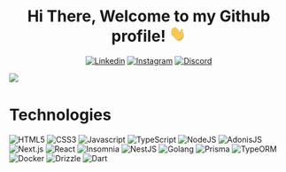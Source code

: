 <div align="center">

# Hi There, Welcome to my Github profile! <img src="./assets/Hi.gif" width="30">

[![Linkedin](https://img.shields.io/badge/-Connect-red?style=for-the-badge&logo=Linkedin&logoColor=white&color=0E76A8&link=https://www.linkedin.com/in/higor-koakovski-a33555212/)](https://www.linkedin.com/in/higor-koakovski-a33555212/)
[![Instagram](https://img.shields.io/badge/-Follow-red?style=for-the-badge&logo=Instagram&logoColor=white&color=833AB4&link=https://www.instagram.com/higor.koakovski/)](https://www.instagram.com/higor.koakovski/)
[![Discord](https://img.shields.io/badge/-Contact-red?style=for-the-badge&logo=Discord&logoColor=white&color=7289DA&link=https://discordapp.com/users/981861090893922364)](https://discordapp.com/users/981861090893922364)

</div>

<img src="https://user-images.githubusercontent.com/73097560/115834477-dbab4500-a447-11eb-908a-139a6edaec5c.gif">

# Technologies

![HTML5](https://img.shields.io/badge/HTML5-red?style=flat&logo=html5&logoColor=FFFFFF&color=E34C26)
![CSS3](https://img.shields.io/badge/CSS3-red?style=flat&logo=css3&logoColor=FFFFFF&color=264DE4)
![Javascript](https://img.shields.io/badge/Javascript-red?style=flat&logo=javascript&logoColor=F0DB4F&color=323330)
![TypeScript](https://img.shields.io/badge/TypeScripit-red?style=flat&logo=typescript&logoColor=FFFFFF&color=007ACC)
![NodeJS](https://img.shields.io/badge/NodeJS-red?style=flat&logo=node.js&logoColor=3C873A&color=303030)
![AdonisJS](https://img.shields.io/badge/AdonisJS-red?style=flat&logo=adonisjs&logoColor=FFFFFF&color=220052)
![Next.js](https://img.shields.io/badge/Next.js-red?style=flat&logo=next.js&logoColor=FFFFFF&color=000000)
![React](https://img.shields.io/badge/React-red?style=flat&logo=react&logoColor=61DBFB&color=000000)
![Insomnia](https://img.shields.io/badge/Insomnia-red?style=flat&logo=insomnia&logoColor=5849BE&color=000000)
![NestJS](https://img.shields.io/badge/NestJS-red?style=flat&logo=nestjs&logoColor=E0234E&color=FFFFFF)
![Golang](https://img.shields.io/badge/Golang-red?style=flat&logo=go&logoColor=white&color=29BEB0)
![Prisma](https://img.shields.io/badge/Prisma-red?style=flat&logo=prisma&logoColor=white&color=143C54)
![TypeORM](https://img.shields.io/badge/TypeORM-red?style=flat&logoColor=white&color=FE0902)
![Docker](https://img.shields.io/badge/Docker-red?style=flat&logo=docker&logoColor=white&color=0DB7ED)
![Drizzle](https://img.shields.io/badge/-Drizzle-C5F74F?style=flat&logo=drizzle&color=black)
![Dart](https://img.shields.io/badge/-Dart-0175C2?style=flat&logo=dart&color=0175C2)
